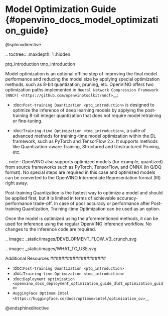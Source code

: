 # Model Optimization Guide {#openvino_docs_model_optimization_guide}

@sphinxdirective

.. toctree::
   :maxdepth: 1
   :hidden:

   ptq_introduction
   tmo_introduction


Model optimization is an optional offline step of improving the final model performance and reducing the model size by applying special optimization methods, such as 8-bit quantization, pruning, etc. OpenVINO offers two optimization paths implemented in `Neural Network Compression Framework (NNCF) <https://github.com/openvinotoolkit/nncf>`__:

- :doc:`Post-training Quantization <ptq_introduction>` is designed to optimize the inference of deep learning models by applying the post-training 8-bit integer quantization that does not require model retraining or fine-tuning.

- :doc:`Training-time Optimization <tmo_introduction>`, a suite of advanced methods for training-time model optimization within the DL framework, such as PyTorch and TensorFlow 2.x. It supports methods like Quantization-aware Training, Structured and Unstructured Pruning, etc. 

.. note:: OpenVINO also supports optimized models (for example, quantized) from source frameworks such as PyTorch, TensorFlow, and ONNX (in Q/DQ format). No special steps are required in this case and optimized models can be converted to the OpenVINO Intermediate Representation format (IR) right away.

Post-training Quantization is the fastest way to optimize a model and should be applied first, but it is limited in terms of achievable accuracy-performance trade-off. In case of poor accuracy or performance after Post-training Quantization, Training-time Optimization can be used as an option.

Once the model is optimized using the aforementioned methods, it can be used for inference using the regular OpenVINO inference workflow. No changes to the inference code are required.

.. image:: _static/images/DEVELOPMENT_FLOW_V3_crunch.svg

.. image:: _static/images/WHAT_TO_USE.svg

Additional Resources
####################

- :doc:`Post-training Quantization <ptq_introduction>`
- :doc:`Training-time Optimization <tmo_introduction>`
- :doc:`Deployment optimization <openvino_docs_deployment_optimization_guide_dldt_optimization_guide>`
- `HuggingFace Optimum Intel <https://huggingface.co/docs/optimum/intel/optimization_ov>`__

@endsphinxdirective
